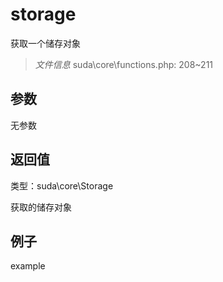 # storage

获取一个储存对象

> *文件信息* suda\core\functions.php: 208~211



## 参数


无参数


## 返回值

类型：suda\core\Storage

 获取的储存对象



## 例子

example